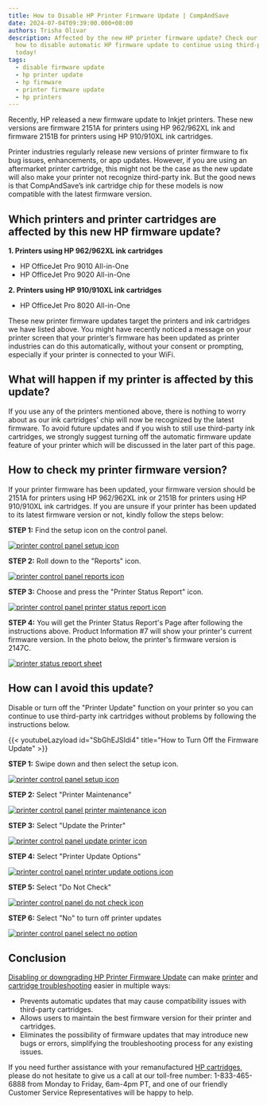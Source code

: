 ```yaml
---
title: How to Disable HP Printer Firmware Update | CompAndSave
date: 2024-07-04T09:39:00.000+08:00
authors: Trisha Olivar
description: Affected by the new HP printer firmware update? Check our guide on
  how to disable automatic HP firmware update to continue using third-party ink
  today!
tags:
  - disable firmware update
  - hp printer update
  - hp firmware
  - printer firmware update
  - hp printers
---
```

Recently, HP released a new firmware update to Inkjet printers. These new versions are firmware 2151A for printers using HP 962/962XL ink and firmware 2151B for printers using HP 910/910XL ink cartridges.

Printer industries regularly release new versions of printer firmware to fix bug issues, enhancements, or app updates. However, if you are using an aftermarket printer cartridge, this might not be the case as the new update will also make your printer not recognize third-party ink. But the good news is that CompAndSave’s ink cartridge chip for these models is now compatible with the latest firmware version.

## Which printers and printer cartridges are affected by this new HP firmware update?

**1. Printers using HP 962/962XL ink cartridges**

* HP OfficeJet Pro 9010 All-in-One
* HP OfficeJet Pro 9020 All-in-One

**2. Printers using HP 910/910XL ink cartridges**

* HP OfficeJet Pro 8020 All-in-One

These new printer firmware updates target the printers and ink cartridges we have listed above. You might have recently noticed a message on your printer screen that your printer’s firmware has been updated as printer industries can do this automatically, without your consent or prompting, especially if your printer is connected to your WiFi.

## What will happen if my printer is affected by this update?

If you use any of the printers mentioned above, there is nothing to worry about as our ink cartridges’ chip will now be recognized by the latest firmware. To avoid future updates and if you wish to still use third-party ink cartridges, we strongly suggest turning off the automatic firmware update feature of your printer which will be discussed in the later part of this page.

## How to check my printer firmware version?

If your printer firmware has been updated, your firmware version should be 2151A for printers using HP 962/962XL ink or 2151B for printers using HP 910/910XL ink cartridges. If you are unsure if your printer has been updated to its latest firmware version or not, kindly follow the steps below:

**STEP 1:** Find the setup icon on the control panel.

[![printer control panel setup icon](/blog/images/disable-hp-1.png "Printer Control Panel Icon")](/blog/images/disable-hp-1.png)

**STEP 2:** Roll down to the "Reports" icon.

[![printer control panel reports icon](/blog/images/disable-hp-2.png "Printer Control Panel Reports Icon")](/blog/images/disable-hp-2.png)

**STEP 3:** Choose and press the "Printer Status Report" icon.

[![printer control panel printer status report icon](/blog/images/disable-hp-3.png "Printer Control Panel Printer Status Report Icon")](/blog/images/disable-hp-3.png)

**STEP 4:** You will get the Printer Status Report's Page after following the instructions above. Product Information #7 will show your printer's current firmware version. In the photo below, the printer's firmware version is 2147C.

[![printer status report sheet](/blog/images/disable-hp-4.png "Printer Status Report Sheet")](/blog/images/disable-hp-4.png)

## How can I avoid this update?

Disable or turn off the "Printer Update" function on your printer so you can continue to use third-party ink cartridges without problems by following the instructions below.

{{< youtubeLazyload id="SbGhEJSIdi4" title="How to Turn Off the Firmware Update" >}}

**STEP 1:** Swipe down and then select the setup icon.

[![printer control panel setup icon](/blog/images/disable-hp-5.png "Printer Control Panel Setup Icon")](/blog/images/disable-hp-5.png)

**STEP 2:** Select "Printer Maintenance"

[![printer control panel printer maintenance icon](/blog/images/disable-hp-6.png "Printer Control Panel Printer Maintenance Icon")](/blog/images/disable-hp-6.png)

**STEP 3:** Select "Update the Printer"

[![printer control panel update printer icon](/blog/images/disable-hp-7.png "Printer Control Panel Update Printer Icon")](/blog/images/disable-hp-7.png)

**STEP 4:** Select "Printer Update Options"

[![printer control panel printer update options icon](/blog/images/disable-hp-8.png "Printer Control Panel Printer Update Options Icon")](/blog/images/disable-hp-8.png)

**STEP 5:** Select "Do Not Check"

[![printer control panel do not check icon](/blog/images/disable-hp-9.png "Printer Control Panel Do Not Check Icon")](/blog/images/disable-hp-9.png)

**STEP 6:** Select "No" to turn off printer updates

[![printer control panel select no option](/blog/images/disable-hp-10.png "Printer Control Panel Select No Option")](/blog/images/disable-hp-10.png)

## Conclusion

[Disabling or downgrading HP Printer Firmware Update](https://www.compandsave.com/hp-printer-firmware-downgrade) can make [printer](https://www.compandsave.com/hp-printer-troubleshooting-guide) and [cartridge troubleshooting](https://www.compandsave.com/help/articles/360015882632/hp-cartridge-troubleshooting-solutions) easier in multiple ways:

* Prevents automatic updates that may cause compatibility issues with third-party cartridges.
* Allows users to maintain the best firmware version for their printer and cartridges.
* Eliminates the possibility of firmware updates that may introduce new bugs or errors, simplifying the troubleshooting process for any existing issues.

If you need further assistance with your remanufactured [HP cartridges](https://www.compandsave.com/hp), please do not hesitate to give us a call at our toll-free number: 1-833-465-6888 from Monday to Friday, 6am-4pm PT, and one of our friendly Customer Service Representatives will be happy to help.
